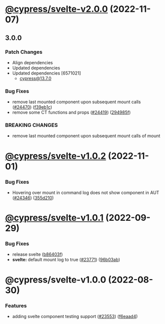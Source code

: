 # [@cypress/svelte-v2.0.0](https://github.com/cypress-io/cypress/compare/@cypress/svelte-v1.0.2...@cypress/svelte-v2.0.0) (2022-11-07)

## 3.0.0

### Patch Changes

- Align dependencies
- Updated dependencies
- Updated dependencies [6571021]
  - cypress@13.7.0

### Bug Fixes

- remove last mounted component upon subsequent mount calls ([#24470](https://github.com/cypress-io/cypress/issues/24470)) ([f39eb1c](https://github.com/cypress-io/cypress/commit/f39eb1c19e0923bda7ae263168fc6448da942d54))
- remove some CT functions and props ([#24419](https://github.com/cypress-io/cypress/issues/24419)) ([294985f](https://github.com/cypress-io/cypress/commit/294985f8b3e0fa00ed66d25f88c8814603766074))

### BREAKING CHANGES

- remove last mounted component upon subsequent mount calls of mount

# [@cypress/svelte-v1.0.2](https://github.com/cypress-io/cypress/compare/@cypress/svelte-v1.0.1...@cypress/svelte-v1.0.2) (2022-11-01)

### Bug Fixes

- Hovering over mount in command log does not show component in AUT ([#24346](https://github.com/cypress-io/cypress/issues/24346)) ([355d210](https://github.com/cypress-io/cypress/commit/355d2101d38ea4d1e93b9c571cf77babab2bbbfc))

# [@cypress/svelte-v1.0.1](https://github.com/cypress-io/cypress/compare/@cypress/svelte-v1.0.0...@cypress/svelte-v1.0.1) (2022-09-29)

### Bug Fixes

- release svelte ([b86403f](https://github.com/cypress-io/cypress/commit/b86403fcbcc85ce5be1ca96bbf42357dd24c07dd))
- **svelte:** default mount log to true ([#23771](https://github.com/cypress-io/cypress/issues/23771)) ([96b03ab](https://github.com/cypress-io/cypress/commit/96b03abc74cd7b27ef4bbd9b66d9464c1f9fc2f2))

# @cypress/svelte-v1.0.0 (2022-08-30)

### Features

- adding svelte component testing support ([#23553](https://github.com/cypress-io/cypress/issues/23553)) ([f6eaad4](https://github.com/cypress-io/cypress/commit/f6eaad40e1836fa9db87c60defa5ae6f390c8fd8))
